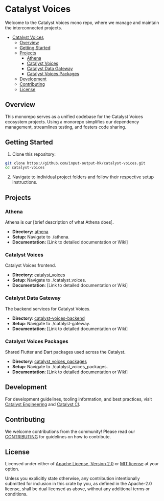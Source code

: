 # Catalyst Voices

<!-- markdownlint-disable MD029 -->

Welcome to the Catalyst Voices mono repo, where we manage and maintain the interconnected projects.

* [Catalyst Voices](#catalyst-voices)
  * [Overview](#overview)
  * [Getting Started](#getting-started)
  * [Projects](#projects)
    * [Athena](#athena)
    * [Catalyst Voices](#catalyst-voices-1)
    * [Catalyst Data Gateway](#catalyst-data-gateway)
    * [Catalyst Voices Packages](#catalyst-voices-packages)
  * [Development](#development)
  * [Contributing](#contributing)
  * [License](#license)

## Overview

This monorepo serves as a unified codebase for the Catalyst Voices ecosystem projects.
Using a monorepo simplifies our dependency management, streamlines testing, and fosters code sharing.

## Getting Started

1. Clone this repository:

```sh
git clone https://github.com/input-output-hk/catalyst-voices.git
cd catalyst-voices
```

2. Navigate to individual project folders and follow their respective setup instructions.

## Projects

### Athena

Athena is our [brief description of what Athena does].

* **Directory:** [athena](https://github.com/input-output-hk/catalyst-voices/tree/main/athena)
* **Setup:** Navigate to ./athena.
* **Documentation:** [Link to detailed documentation or Wiki]

### Catalyst Voices

Catalyst Voices frontend.

* **Directory**: [catalyst_voices](https://github.com/input-output-hk/catalyst-voices/tree/main/catalyst_voices)
* **Setup**: Navigate to ./catalyst_voices.
* **Documentation**: [Link to detailed documentation or Wiki]

### Catalyst Data Gateway

The backend services for Catalyst Voices.

* **Directory**: [catalyst-voices-backend](https://github.com/input-output-hk/catalyst-voices/tree/main/catalyst-gateway)
* **Setup**: Navigate to ./catalyst-gateway.
* **Documentation**: [Link to detailed documentation or Wiki]

### Catalyst Voices Packages

Shared Flutter and Dart packages used across the Catalyst.

* **Directory**: [catalyst_voices_packages](https://github.com/input-output-hk/catalyst-voices/tree/main/catalyst_voices_packages)
* **Setup**: Navigate to ./catalyst_voices_packages.
* **Documentation**: [Link to detailed documentation or Wiki]

## Development

For development guidelines, tooling information, and best practices,
visit [Catalyst Engineering](https://github.com/input-output-hk/catalyst-engineering)
and [Catalyst CI](https://input-output-hk.github.io/catalyst-ci/).

## Contributing

We welcome contributions from the community!
Please read our [CONTRIBUTING](CONTRIBUTING.md) for guidelines on how to contribute.

## License

Licensed under either of [Apache License, Version 2.0](LICENSE-APACHE) or [MIT license](LICENSE-MIT) at your option.

Unless you explicitly state otherwise, any contribution intentionally submitted
for inclusion in this crate by you, as defined in the Apache-2.0 license, shall
be dual licensed as above, without any additional terms or conditions.
